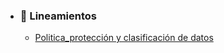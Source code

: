 - ### 🏢 Lineamientos
  - [Politica_protección y clasificación de datos](./politica-protección-clasificación-de-datos.md)
